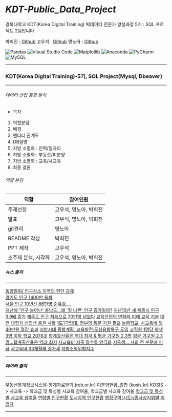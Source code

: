 # *KDT-Public_Data_Project*
경북대학교 KDT(Korea Digital Training) 빅데이터 전문가 양성과정 5기 : SQL 프로젝트 2팀입니다


박희진 : [Github](https://github.com/ParkHeeJin00)
고우석 : [Github](https://github.com/Gowooseo)
명노아 : [Github](https://github.com/noah2397)



![Pandas](https://img.shields.io/badge/pandas-%23150458.svg?style=for-the-badge&logo=pandas&logoColor=white)
![Visual Studio Code](https://img.shields.io/badge/Visual%20Studio%20Code-0078d7.svg?style=for-the-badge&logo=visual-studio-code&logoColor=white)
![Matplotlib](https://img.shields.io/badge/Matplotlib-%23ffffff.svg?style=for-the-badge&logo=Matplotlib&logoColor=black)
![Anaconda](https://img.shields.io/badge/Anaconda-%2344A833.svg?style=for-the-badge&logo=anaconda&logoColor=white)
![PyCharm](https://img.shields.io/badge/pycharm-143?style=for-the-badge&logo=pycharm&logoColor=black&color=black&labelColor=green)   
![MySQL](https://img.shields.io/badge/mysql-%2300f.svg?style=for-the-badge&logo=mysql&logoColor=white)
<hr/>


### KDT(Korea Digital Training)-5기, SQL Project(Mysql, Dbeaver)    
<hr/> 



###### 데이터 산업 동향 분석    
* 목차    
1. 역할분담
2. 배경
3. 엔티티 관계도
4. DB설명
5. 지방 소멸화 : 인력/일자리
6. 지방 소멸화 : 부동산/미분양
7. 지방 소멸화 : 교육/사교육
8. 최종 결론


###### 역할 분담

|역할 | 참여인원|
| ---- | -----|
|주제선정 | 고우석, 명노아, 박희진 |    
|발표 | 고우석, 명노아, 박희진|   
|git관리 | 명노아|   
|README 작성 | 박희진|    
|PPT 제작 | 고우석|   
|소주제 분석, 시각화 | 고우석, 명노아, 박희진|     





##### 뉴스 출처   
<hr/>

  [동양칼럼/ 인구감소 지역의 현안 과제](http://www.dynews.co.kr/news/articleView.html?idxno=738702)       
  [경기도 인구 1400만 돌파](https://www.chosun.com/national/national_general/2023/05/21/2U65J2LQBVHFBIIARIN6CSE2M4/#:~:text=%EA%B2%BD%EA%B8%B0%EB%8F%84%20%EC%9D%B8%EA%B5%AC%EB%8A%94%201000%EB%A7%8C%EB%AA%85%EC%9D%84%20%EB%84%98%EC%9D%80%202002%EB%85%84%2012%EC%9B%94%20%EB%A7%90%EB%B6%80%ED%84%B0%20%EC%A7%80%EB%82%9C,%EB%8F%8C%ED%8C%8C%ED%95%9C%20%EC%A7%80%206%EB%85%84%208%EA%B0%9C%EC%9B%94%20%EB%A7%8C%EC%97%90%20100%EB%A7%8C%EB%AA%85%EC%9D%B4%20%EC%A6%9D%EA%B0%80%ED%95%9C%20%EA%B2%83%EC%9D%B4%EB%8B%A4.)        
  [서울 인구 10년간 86만명 순유출....](https://www.yna.co.kr/view/AKR20240204032200002)     
  [ 지난해 '인구 늘어난' 충남도…왜 '질 나쁜' 인구 증가일까?](https://www.news1.kr/articles/?4967438#:~:text=%EC%A7%80%EB%82%9C%ED%95%B4%20%EB%A7%90%20%EC%B6%A9%EB%82%A8%EB%8F%84%20%EC%9D%B8%EA%B5%AC%EC%88%98%EB%8A%94%20212%EB%A7%8C3037%EB%AA%85%EC%9C%BC%EB%A1%9C%20%EC%A0%84%EB%85%84%20211%EB%A7%8C%209257%EB%AA%85%EB%B3%B4%EB%8B%A4,%EB%B0%98%EB%A9%B4%2C%20%EC%A4%91%EC%86%8C%EB%8F%84%EC%8B%9C%EC%9D%98%20%EC%9D%B8%EA%B5%AC%EB%8A%94%20%EA%B8%89%EA%B2%A9%ED%9E%88%20%EA%B0%90%EC%86%8C%ED%95%98%EB%A9%B0%20%EC%9D%B8%EA%B5%AC%20%EC%96%91%EA%B7%B9%ED%99%94%EA%B0%80%20%EC%8B%AC%ED%99%94%EB%90%90%EB%8B%A4.)
  [지난10년 새 세종시 인구 3.9배 증가](https://www.yna.co.kr/view/AKR20230402014600063)
  [제주도 인구 처음으로 70만명 넘었다](https://www.hani.co.kr/arti/area/jeju/1058392.html)
  [교육산업의 변화와 미래 교육 기술](https://blog.naver.com/sakumira/223301391484)
  [대전 대학가 신입생 충원 사활](https://www.daejonilbo.com/news/articleView.html?idxno=2103411)
  [1도1국립대, 정부의 통큰 지원 필요](https://news.unn.net/news/articleView.html?idxno=519379)
  [늘봄학교, 사교육비 월 40만원 절감 효과](https://www.yna.co.kr/view/AKR20240205104100530?input=1195m)
  [지방시대 종합계획, 교육발전·도심융합특구 도입](https://n.news.naver.com/mnews/article/030/0003151743)
  [교직원 1명당 학생 3명 이하 학교 2078곳](https://www.kmib.co.kr/article/view.asp?arcid=0924325527)
  [합계출산율은 역대 최저 & 평균 가구원 2.3명](https://blog.naver.com/wndlwndl83/223053391972)
  [평균 가구원 2.3명…합계출산율은 역대 최저](https://news.kbs.co.kr/news/pc/view/view.do?ncd=7633517#:~:text=%ED%86%B5%EA%B3%84%EC%B2%AD%EC%9D%B4%20%EC%98%A4%EB%8A%98%20%2823%EC%9D%BC%29%20%EB%B0%9C%ED%91%9C%ED%95%9C%20%272022%EB%85%84%20%ED%95%9C%EA%B5%AD%EC%9D%98%20%EC%82%AC%ED%9A%8C%EC%A7%80%ED%91%9C%27%EB%A5%BC%20%EB%B3%B4%EB%A9%B4%2C,%EA%B0%80%EA%B5%AC%EC%9D%98%20%EB%B9%84%EC%A4%91%EC%9D%80%20%EC%BB%A4%EC%A7%80%EA%B3%A0%2C%203%EC%9D%B8%20%EC%9D%B4%EC%83%81%20%EA%B0%80%EA%B5%AC%EC%9D%98%20%EB%B9%84%EC%A4%91%EC%9D%80%20%EC%A4%84%EC%97%88%EC%8A%B5%EB%8B%88%EB%8B%A4.)
  [사교육비 지출 갈수록 양극화](https://www.hidomin.com/news/articleView.html?idxno=509164)
  [저출생… 사회 전 부문에 파급](https://www.segye.com/newsView/20240129518021?OutUrl=naver)
  [사교육비 33개월째 증가세](https://www.chosun.com/economy/economy_general/2023/11/27/DZNGVVFTTRE3VA7W4AU7ZO6Q3E/?utm_source=naver&utm_medium=referral&utm_campaign=naver-news)
    [지방소멸위험지수](https://blog.naver.com/jeyjey37/223224821346)
<hr/>


##### 데이터 출처     
<hr/>

  부동산통계정보시스템-통계자료받기 (reb.or.kr)
  미분양현황_종합 (kosis.kr)
  KOSIS -> 사교육 -> 학교급 및 특성별 사교육 참여율,  학교급별 사교육 참여율
  [학교급 및 특성별 사교육 참여율](https://kosis.kr/statHtml/statHtml.do?orgId=101&tblId=DT_1PE102&vw_cd=MT_ZTITLE&list_id=H1_10_004_001&seqNo=&lang_mode=ko&language=kor&obj_var_id=&itm_id=&conn_path=MT_ZTITLE)
  [연령별 인구현황](https://jumin.mois.go.kr/ageStatMonth.do)
  [도시지역 인구현황](https://kosis.kr/statHtml/statHtml.do?orgId=460&tblId=TX_315_2009_H1001&vw_cd=MT_ZTITLE&list_id=315_31502_008&seqNo=&lang_mode=ko&language=kor&obj_var_id=&itm_id=&conn_path=MT_ZTITLE)
  [행정구역(시도)/종사상지위별 취업자](https://kosis.kr/statHtml/statHtml.do?orgId=101&tblId=DT_1DA7035S&vw_cd=MT_ZTITLE&list_id=B17&seqNo=&lang_mode=ko&language=kor&obj_var_id=&itm_id=&conn_path=MT_ZTITLE)

<hr/>

